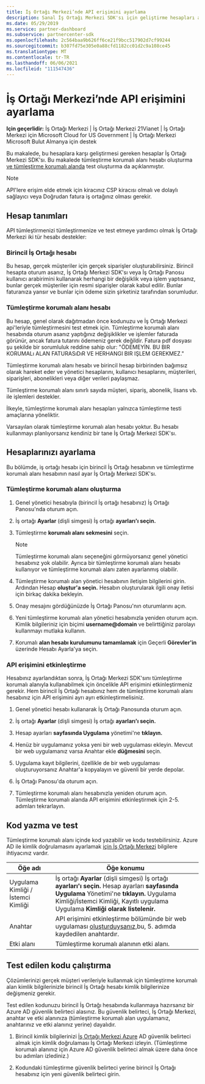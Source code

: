 ```yaml
---
title: İş Ortağı Merkezi’nde API erişimini ayarlama
description: Sanal İş Ortağı Merkezi SDK'sı için geliştirme hesapları ayarlayın ve tümleştirme korumalı alanı içinde test olun.
ms.date: 05/29/2019
ms.service: partner-dashboard
ms.subservice: partnercenter-sdk
ms.openlocfilehash: 2c564baa9b626ff6ce21f9bcc517902d7cf99244
ms.sourcegitcommit: b307fd75e305e0a88cfd1182cc01d2c9a108ce45
ms.translationtype: MT
ms.contentlocale: tr-TR
ms.lasthandoff: 06/06/2021
ms.locfileid: "111547436"
---
```

# <a name="set-up-api-access-in-partner-center"></a>İş Ortağı Merkezi’nde API erişimini ayarlama

**Için geçerlidir:** İş Ortağı Merkezi | İş Ortağı Merkezi 21Vianet | İş Ortağı Merkezi için Microsoft Cloud for US Government | İş Ortağı Merkezi Microsoft Bulut Almanya için destek

Bu makalede, bu hesaplara karşı geliştirmesi gereken hesaplar İş Ortağı Merkezi SDK'sı. Bu makalede tümleştirme korumalı alanı hesabı oluşturma [ve tümleştirme korumalı alanda](#integration-sandbox-account) test oluşturma da açıklanmıştır.

>[!NOTE]
>API'lere erişim elde etmek için kiracınız CSP kiracısı olmalı ve dolaylı sağlayıcı veya Doğrudan fatura iş ortağınız olması gerekir.

## <a name="account-definitions"></a>Hesap tanımları

API tümleştirmenizi tümleştirmenize ve test etmeye yardımcı olmak İş Ortağı Merkezi iki tür hesabı destekler:

### <a name="primary-partner-account"></a>Birincil İş Ortağı hesabı

Bu hesap, gerçek müşteriler için gerçek siparişler oluşturabilirsiniz. Birincil hesapta oturum asanız, İş Ortağı Merkezi SDK'sı veya İş Ortağı Panosu kullanıcı arabirimini kullanarak herhangi bir değişiklik veya işlem yaptısanız, bunlar gerçek müşteriler için resmi siparişler olarak kabul edilir. Bunlar faturanıza yansır ve bunlar için ödeme sizin şirketiniz tarafından sorumludur.

### <a name="integration-sandbox-account"></a>Tümleştirme korumalı alanı hesabı

Bu hesap, genel olarak dağıtmadan önce kodunuzu ve İş Ortağı Merkezi api'leriyle tümleştirmesini test etmek için. Tümleştirme korumalı alanı hesabında oturum asanız yaptığınız değişiklikler ve işlemler faturada görünür, ancak fatura tutarını ödemeniz gerek değildir. Fatura pdf dosyası şu şekilde bir sorumluluk reddine sahip olur: "ÖDEMEYİN. BU BIR KORUMALı ALAN FATURASıDıR VE HERHANGI BIR IŞLEM GEREKMEZ."

Tümleştirme korumalı alanı hesabı ve birincil hesap birbirinden bağımsız olarak hareket eder ve yönetici hesaplarını, kullanıcı hesaplarını, müşterileri, siparişleri, abonelikleri veya diğer verileri paylaşmaz.

Tümleştirme korumalı alanı sınırlı sayıda müşteri, sipariş, abonelik, lisans vb. ile işlemleri destekler.

İlkeyle, tümleştirme korumalı alanı hesapları yalnızca tümleştirme testi amaçlarına yöneliktir.

Varsayılan olarak tümleştirme korumalı alan hesabı yoktur. Bu hesabı kullanmayı planlıyorsanız kendiniz bir tane İş Ortağı Merkezi SDK'sı.

## <a name="set-up-your-accounts"></a>Hesaplarınızı ayarlama

Bu bölümde, iş ortağı hesabı için birincil İş Ortağı hesabının ve tümleştirme korumalı alanı hesabının nasıl ayar İş Ortağı Merkezi SDK'sı.

### <a name="create-an-integration-sandbox"></a>Tümleştirme korumalı alanı oluşturma

1. Genel yönetici hesabıyla (birincil İş ortağı hesabınız) İş Ortağı Panosu'nda oturum açın.

2. İş ortağı **Ayarlar** (dişli simgesi) İş ortağı **ayarları'ı seçin.**

3. Tümleştirme **korumalı alanı sekmesini** seçin.

    >[!NOTE]
    >Tümleştirme korumalı alanı seçeneğini görmüyorsanız genel yönetici hesabınız yok olabilir. Ayrıca bir tümleştirme korumalı alanı hesabı kullanıyor ve tümleştirme korumalı alanı zaten ayarlanmış olabilir.

4. Tümleştirme korumalı alan yönetici hesabının iletişim bilgilerini girin. Ardından Hesap **oluştur'a seçin.** Hesabın oluşturularak ilgili onay iletisi için birkaç dakika bekleyin.

5. Onay mesajını gördüğünüzde İş Ortağı Panosu'nın oturumlarını açın.

6. Yeni tümleştirme korumalı alan yönetici hesabınızla yeniden oturum açın. Kimlik bilgileriniz için biçimi **username@domain** ve belirttiğiniz parolayı kullanmayı mutlaka kullanın.

7. Korumalı **alan hesabı kurulumunu tamamlamak** için Geçerli **Görevler'in** üzerinde Hesabı Ayarla'ya seçin.

### <a name="enable-api-access"></a>API erişimini etkinleştirme

Hesabınız ayarlandıktan sonra, İş Ortağı Merkezi SDK'sını tümleştirme korumalı alanıyla kullanabilmek için öncelikle API erişimini etkinleştirmeniz gerekir. Hem birincil İş Ortağı hesabınız hem de tümleştirme korumalı alanı hesabınız için API erişimini ayrı ayrı etkinleştirmelisiniz.

1. Genel yönetici hesabı kullanarak İş Ortağı Panosunda oturum açın.

2. İş ortağı **Ayarlar** (dişli simgesi) İş ortağı **ayarları'ı seçin.**

3. Hesap ayarları **sayfasında Uygulama** yönetimi'ne **tıklayın.**

4. Henüz bir uygulamanız yoksa yeni bir web uygulaması ekleyin. Mevcut bir web uygulamanız varsa Anahtar ekle **düğmesini** seçin.

5. Uygulama kayıt bilgilerini, özellikle  de bir web uygulaması oluşturuyorsanız Anahtar'a kopyalayın ve güvenli bir yerde depolar.

6. İş Ortağı Panosu'da oturum açın.

7. Tümleştirme korumalı alanı hesabınızla yeniden oturum açın. Tümleştirme korumalı alanda API erişimini etkinleştirmek için 2-5. adımları tekrarlayın.

## <a name="write-and-test-code"></a>Kod yazma ve test

Tümleştirme korumalı alanı içinde kod yazabilir ve kodu testebilirsiniz. Azure AD ile kimlik doğrulamasını ayarlamak [için İş Ortağı Merkezi](partner-center-authentication.md) bilgilere ihtiyacınız vardır.

| Öğe adı | Öğe konumu |
| --------- | ------------- |
| Uygulama Kimliği / İstemci Kimliği | İş ortağı **Ayarlar** (dişli simgesi) İş ortağı **ayarları'ı seçin.** Hesap ayarları **sayfasında Uygulama** Yönetimi'ne **tıklayın.** Uygulama Kimliği/İstemci Kimliği, Kayıtlı uygulama Uygulama **Kimliği olarak listelenir.** |
| Anahtar | API erişimini etkinleştirme bölümünde bir web uygulaması [oluşturduysanız,](#enable-api-access)bu, 5. adımda kaydedilen anahtardır. |
| Etki alanı | Tümleştirme korumalı alanının etki alanı. |

## <a name="run-tested-code"></a>Test edilen kodu çalıştırma

Çözümlerinizi gerçek müşteri verileriyle kullanmak için tümleştirme korumalı alan kimlik bilgilerinizle birincil İş Ortağı hesabı kimlik bilgilerinize değişmeniz gerekir.

Test edilen kodunuzu birincil İş Ortağı hesabında kullanmaya hazırsanız bir Azure AD güvenlik belirteci alasınız. Bu güvenlik belirteci, İş Ortağı Merkezi, anahtar ve etki alanınıza (tümleştirme korumalı alan uygulamanız, anahtarınız ve etki alanınız yerine) dayalıdır.

1. Birincil kimlik bilgilerinizi [İş Ortağı Merkezi Azure](partner-center-authentication.md) AD güvenlik belirteci almak için kimlik doğrulaması İş Ortağı Merkezi izleyin. (Tümleştirme korumalı alanınız için Azure AD güvenlik belirteci almak üzere daha önce bu adımları izlediniz.)

2. Kodundaki tümleştirme güvenlik belirteci yerine birincil İş Ortağı hesabınız için yeni güvenlik belirteci girin.

